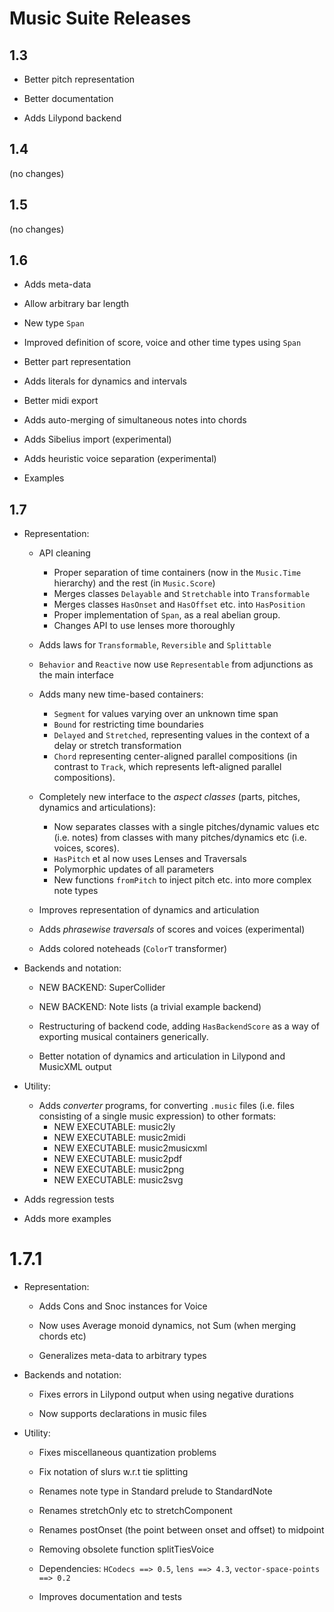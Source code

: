 
# Music Suite Releases

## 1.3

* Better pitch representation

* Better documentation

* Adds Lilypond backend

## 1.4

(no changes)

## 1.5

(no changes)

## 1.6

* Adds meta-data

* Allow arbitrary bar length

* New type `Span`

* Improved definition of score, voice and other time types using `Span`

* Better part representation

* Adds literals for dynamics and intervals

* Better midi export

* Adds auto-merging of simultaneous notes into chords

* Adds Sibelius import (experimental)

* Adds heuristic voice separation (experimental)

* Examples

## 1.7

- Representation: 

    - API cleaning
        - Proper separation of time containers (now in the `Music.Time` hierarchy) and the rest (in `Music.Score`)
        - Merges classes `Delayable` and `Stretchable` into `Transformable`
        - Merges classes `HasOnset` and `HasOffset` etc. into `HasPosition`
        - Proper implementation of `Span`, as a real abelian group.
        - Changes API to use lenses more thoroughly

    - Adds laws for `Transformable`, `Reversible` and `Splittable`

    - `Behavior` and `Reactive` now use `Representable` from adjunctions as the main interface

    - Adds many new time-based containers: 
        - `Segment` for values varying over an unknown time span
        - `Bound` for restricting time boundaries
        - `Delayed` and `Stretched`, representing values in the context of a delay or stretch transformation
        - `Chord` representing center-aligned parallel compositions (in contrast to `Track`, which represents
           left-aligned parallel compositions).

    - Completely new interface to the *aspect classes* (parts, pitches, dynamics and articulations):
        - Now separates classes with a single pitches/dynamic values etc (i.e. notes) from classes with
          many pitches/dynamics etc (i.e. voices, scores).
        - `HasPitch` et al now uses Lenses and Traversals
        - Polymorphic updates of all parameters
        - New functions `fromPitch` to inject pitch etc. into more complex note types

    - Improves representation of dynamics and articulation
    
    - Adds *phrasewise traversals* of scores and voices (experimental)

    - Adds colored noteheads (`ColorT` transformer)

- Backends and notation:

    - NEW BACKEND: SuperCollider

    - NEW BACKEND: Note lists (a trivial example backend)

    - Restructuring of backend code, adding `HasBackendScore` as a way of exporting musical containers generically.

    - Better notation of dynamics and articulation in Lilypond and MusicXML output

- Utility:
    
    - Adds *converter* programs, for converting `.music` files (i.e. files consisting of a single music expression) to other formats:
        - NEW EXECUTABLE: music2ly
        - NEW EXECUTABLE: music2midi
        - NEW EXECUTABLE: music2musicxml
        - NEW EXECUTABLE: music2pdf
        - NEW EXECUTABLE: music2png
        - NEW EXECUTABLE: music2svg

- Adds regression tests

- Adds more examples


# 1.7.1

- Representation: 

  - Adds Cons and Snoc instances for Voice

  - Now uses Average monoid dynamics, not Sum (when merging chords etc)

  - Generalizes meta-data to arbitrary types

- Backends and notation:

  - Fixes errors in Lilypond output when using negative durations

  - Now supports declarations in music files

- Utility:

  - Fixes miscellaneous quantization problems

  - Fix notation of slurs w.r.t tie splitting

  - Renames note type in Standard prelude to StandardNote
  
  - Renames stretchOnly etc to stretchComponent

  - Renames postOnset (the point between onset and offset) to midpoint

  - Removing obsolete function splitTiesVoice

  - Dependencies: `HCodecs ==> 0.5`, `lens ==> 4.3`, `vector-space-points ==> 0.2`

  - Improves documentation and tests


